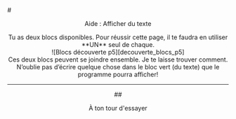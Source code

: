 #<center>Aide : Afficher du texte</center>

<center>Tu as deux blocs disponibles. Pour réussir cette page, il te faudra en utiliser **UN** seul de chaque.</center>

<center>![Blocs découverte p5][decouverte_blocs_p5]<center>


<center>Ces deux blocs peuvent se joindre ensemble. Je te laisse trouver comment.</center>


<center>N’oublie pas d’écrire quelque chose dans le bloc vert (du texte) que le programme pourra afficher!</center>

***

##<span style="color: #800080"><center>À ton tour d'essayer</center></span>

[decouverte_blocs_p5]: img/decouverte_blocs_p5.png
